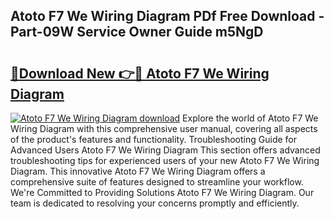 ## Atoto F7 We Wiring Diagram PDf Free Download - Part-09W Service Owner Guide m5NgD

# <h2><a href="http://dfudzg.blite.top/?on=Atoto+F7+We+Wiring+Diagram">🔗Download New 👉🔴 Atoto F7 We Wiring Diagram</a></h2>

[![Atoto F7 We Wiring Diagram download](https://i.imgur.com/lujVjoI.png)](http://dfudzg.blite.top/?on=Atoto+F7+We+Wiring+Diagram)
Explore the world of Atoto F7 We Wiring Diagram with this comprehensive user manual, covering all aspects of the product's features and functionality. Troubleshooting Guide for Advanced Users Atoto F7 We Wiring Diagram This section offers advanced troubleshooting tips for experienced users of your new Atoto F7 We Wiring Diagram. This innovative Atoto F7 We Wiring Diagram offers a comprehensive suite of features designed to streamline your workflow. We're Committed to Providing Solutions Atoto F7 We Wiring Diagram. Our team is dedicated to resolving your concerns promptly and efficiently.
